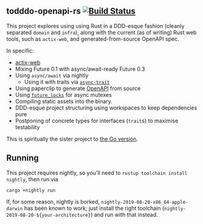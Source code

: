 ## todddo-openapi-rs [![Build Status](https://travis-ci.org/lloydmeta/todddo-openapi-rs.svg?branch=master)](https://travis-ci.org/lloydmeta/todddo-openapi-rs)

This project explores using using Rust in a DDD-esque fashion (cleanly separated `domain` and `infra`), along with
the current (as of writing) Rust web tools, such as `actix-web`, and generated-from-source OpenAPI spec.

In specific:

- [actix-web](https://actix.rs/)
- Mixing Future 0.1 with async/await-ready Future 0.3
- Using `async/await` via nightly
  - Using it with traits via [`async-trait`](https://github.com/dtolnay/async-trait)
- Using paperclip to generate [OpenAPI](https://paperclip.waffles.space/paperclip/) from source
- Using [`future_locks`](https://docs.rs/futures-locks/0.3.3/futures_locks/) for async mutexes
- Compiling static assets into the binary.
- DDD-esque project structuring using workspaces to keep dependencies pure
- Postponing of concrete types for interfaces (`trait`s) to maximise testability  

This is spiritually the sister project to [the Go version](https://github.com/lloydmeta/todddo-openapi).

## Running

This project requires nightly, so you'll need to `rustup toolchain install nightly`, then run via

```shell
cargo +nightly run
``` 

If, for some reason, nightly is borked, `nightly-2019-08-20-x86_64-apple-darwin` has been known to work; just install
the right toolchain (`nightly-2019-08-20-${your-architecture}`) and run with that instead.